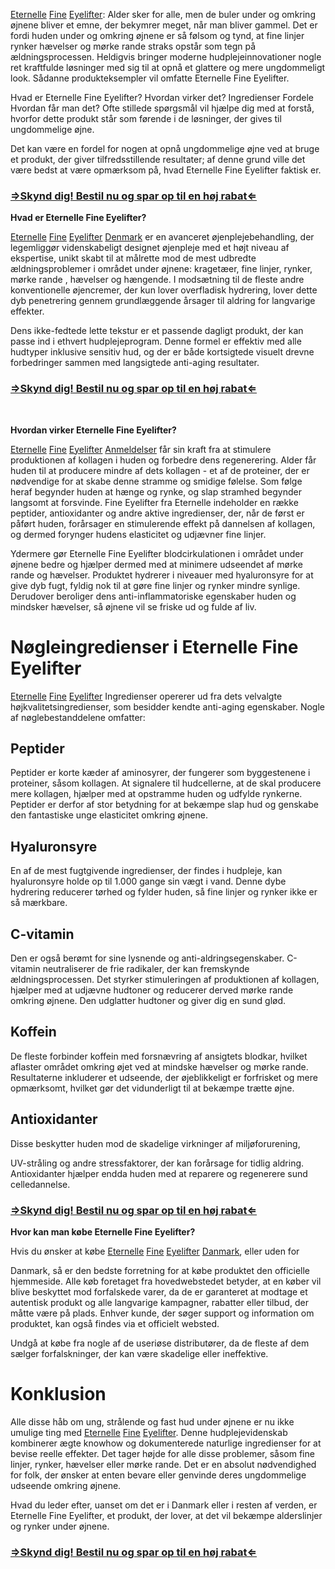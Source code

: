 <p><a href="https://www.safnl.com/eyxp">Eternelle</a> <a href="https://www.safnl.com/eyxp">Fine</a> <a href="https://www.safnl.com/eyxp">Eyelifter</a>: Alder sker for alle, men de buler under og omkring &oslash;jnene bliver et emne, der bekymrer meget, n&aring;r man bliver gammel. Det er fordi huden under og omkring &oslash;jnene er s&aring; f&oslash;lsom og tynd, at fine linjer rynker h&aelig;velser og m&oslash;rke rande straks opst&aring;r som tegn p&aring; &aelig;ldningsprocessen. Heldigvis bringer moderne hudplejeinnovationer nogle ret kraftfulde l&oslash;sninger med sig til at opn&aring; et glattere og mere ungdommeligt look. S&aring;danne produkteksempler vil omfatte Eternelle Fine Eyelifter.</p>
<p>Hvad er Eternelle Fine Eyelifter? Hvordan virker det? Ingredienser Fordele Hvordan f&aring;r man det? Ofte stillede sp&oslash;rgsm&aring;l vil hj&aelig;lpe dig med at forst&aring;, hvorfor dette produkt st&aring;r som f&oslash;rende i de l&oslash;sninger, der gives til ungdommelige &oslash;jne.</p>
<p>Det kan v&aelig;re en fordel for nogen at opn&aring; ungdommelige &oslash;jne ved at bruge et produkt, der giver tilfredsstillende resultater; af denne grund ville det v&aelig;re bedst at v&aelig;re opm&aelig;rksom p&aring;, hvad Eternelle Fine Eyelifter faktisk er.</p>
<h3><strong><a href="https://www.safnl.com/qpt7">&rArr;Skynd dig! Bestil nu og spar op til en h&oslash;j rabat&lArr;</a></strong></h3>
<p><strong>Hvad er Eternelle Fine Eyelifter?</strong></p>
<p><a href="https://www.safnl.com/eyxp">Eternelle</a> <a href="https://www.safnl.com/eyxp">Fine</a> <a href="https://www.safnl.com/eyxp">Eyelifter</a> <a href="https://www.safnl.com/eyxp">Denmark</a> er en avanceret &oslash;jenplejebehandling, der legemligg&oslash;r videnskabeligt designet &oslash;jenpleje med et h&oslash;jt niveau af ekspertise, unikt skabt til at m&aring;lrette mod de mest udbredte &aelig;ldningsproblemer i omr&aring;det under &oslash;jnene: kraget&aelig;er, fine linjer, rynker, m&oslash;rke rande , h&aelig;velser og h&aelig;ngende. I mods&aelig;tning til de fleste andre konventionelle &oslash;jencremer, der kun lover overfladisk hydrering, lover dette dyb penetrering gennem grundl&aelig;ggende &aring;rsager til aldring for langvarige effekter.</p>
<p>Dens ikke-fedtede lette tekstur er et passende dagligt produkt, der kan passe ind i ethvert hudplejeprogram. Denne formel er effektiv med alle hudtyper inklusive sensitiv hud, og der er b&aring;de kortsigtede visuelt drevne forbedringer sammen med langsigtede anti-aging resultater.</p>
<h3><strong><a href="https://www.safnl.com/qpt7">&rArr;Skynd dig! Bestil nu og spar op til en h&oslash;j rabat&lArr;</a></strong></h3>
<p>&nbsp;</p>
<p><strong>Hvordan virker Eternelle Fine Eyelifter?</strong></p>
<p><a href="https://www.safnl.com/eyxp">Eternelle</a> <a href="https://www.safnl.com/eyxp">Fine</a> <a href="https://www.safnl.com/eyxp">Eyelifter</a> <a href="https://www.safnl.com/eyxp">Anmeldelser</a> f&aring;r sin kraft fra at stimulere produktionen af kollagen i huden og forbedre dens regenerering. Alder f&aring;r huden til at producere mindre af dets kollagen - et af de proteiner, der er n&oslash;dvendige for at skabe denne stramme og smidige f&oslash;lelse. Som f&oslash;lge heraf begynder huden at h&aelig;nge og rynke, og slap stramhed begynder langsomt at forsvinde. Fine Eyelifter fra Eternelle indeholder en r&aelig;kke peptider, antioxidanter og andre aktive ingredienser, der, n&aring;r de f&oslash;rst er p&aring;f&oslash;rt huden, for&aring;rsager en stimulerende effekt p&aring; dannelsen af kollagen, og dermed forynger hudens elasticitet og udj&aelig;vner fine linjer.</p>
<p>Ydermere g&oslash;r Eternelle Fine Eyelifter blodcirkulationen i omr&aring;det under &oslash;jnene bedre og hj&aelig;lper dermed med at minimere udseendet af m&oslash;rke rande og h&aelig;velser. Produktet hydrerer i niveauer med hyaluronsyre for at give dyb fugt, fyldig nok til at g&oslash;re fine linjer og rynker mindre synlige. Derudover beroliger dens anti-inflammatoriske egenskaber huden og mindsker h&aelig;velser, s&aring; &oslash;jnene vil se friske ud og fulde af liv.</p>
<h1>N&oslash;gleingredienser i Eternelle Fine Eyelifter</h1>
<p><a href="https://www.safnl.com/eyxp">Eternelle</a> <a href="https://www.safnl.com/eyxp">Fine</a> <a href="https://www.safnl.com/eyxp">Eyelifter</a> Ingredienser opererer ud fra dets velvalgte h&oslash;jkvalitetsingredienser, som besidder kendte anti-aging egenskaber. Nogle af n&oslash;glebestanddelene omfatter:</p>
<h2>Peptider</h2>
<p>Peptider er korte k&aelig;der af aminosyrer, der fungerer som byggestenene i proteiner, s&aring;som kollagen. At signalere til hudcellerne, at de skal producere mere kollagen, hj&aelig;lper med at opstramme huden og udfylde rynkerne. Peptider er derfor af stor betydning for at bek&aelig;mpe slap hud og genskabe den fantastiske unge elasticitet omkring &oslash;jnene.</p>
<h2>Hyaluronsyre</h2>
<p>En af de mest fugtgivende ingredienser, der findes i hudpleje, kan hyaluronsyre holde op til 1.000 gange sin v&aelig;gt i vand. Denne dybe hydrering reducerer t&oslash;rhed og fylder huden, s&aring; fine linjer og rynker ikke er s&aring; m&aelig;rkbare.</p>
<h2>C-vitamin</h2>
<p>Den er ogs&aring; ber&oslash;mt for sine lysnende og anti-aldringsegenskaber. C-vitamin neutraliserer de frie radikaler, der kan fremskynde &aelig;ldningsprocessen. Det styrker stimuleringen af produktionen af kollagen, hj&aelig;lper med at udj&aelig;vne hudtoner og reducerer derved m&oslash;rke rande omkring &oslash;jnene. Den udglatter hudtoner og giver dig en sund gl&oslash;d.</p>
<h2>Koffein</h2>
<p>De fleste forbinder koffein med forsn&aelig;vring af ansigtets blodkar, hvilket aflaster omr&aring;det omkring &oslash;jet ved at mindske h&aelig;velser og m&oslash;rke rande. Resultaterne inkluderer et udseende, der &oslash;jeblikkeligt er forfrisket og mere opm&aelig;rksomt, hvilket g&oslash;r det vidunderligt til at bek&aelig;mpe tr&aelig;tte &oslash;jne.</p>
<h2>Antioxidanter</h2>
<p>Disse beskytter huden mod de skadelige virkninger af milj&oslash;forurening,</p>
<p>UV-str&aring;ling og andre stressfaktorer, der kan for&aring;rsage for tidlig aldring. Antioxidanter hj&aelig;lper endda huden med at reparere og regenerere sund celledannelse.</p>
<h3><strong><a href="https://www.safnl.com/qpt7">&rArr;Skynd dig! Bestil nu og spar op til en h&oslash;j rabat&lArr;</a></strong></h3>
<p><strong>Hvor kan man k&oslash;be Eternelle Fine Eyelifter?</strong></p>
<p>Hvis du &oslash;nsker at k&oslash;be <a href="https://www.safnl.com/eyxp">Eternelle</a> <a href="https://www.safnl.com/eyxp">Fine</a> <a href="https://www.safnl.com/eyxp">Eyelifter</a> <a href="https://www.safnl.com/eyxp">Danmark</a>, eller uden for</p>
<p>Danmark, s&aring; er den bedste forretning for at k&oslash;be produktet den officielle hjemmeside. Alle k&oslash;b foretaget fra hovedwebstedet betyder, at en k&oslash;ber vil blive beskyttet mod forfalskede varer, da de er garanteret at modtage et autentisk produkt og alle langvarige kampagner, rabatter eller tilbud, der m&aring;tte v&aelig;re p&aring; plads. Enhver kunde, der s&oslash;ger support og information om produktet, kan ogs&aring; findes via et officielt websted.</p>
<p>Undg&aring; at k&oslash;be fra nogle af de useri&oslash;se distribut&oslash;rer, da de fleste af dem s&aelig;lger forfalskninger, der kan v&aelig;re skadelige eller ineffektive.</p>
<h1>Konklusion</h1>
<p>Alle disse h&aring;b om ung, str&aring;lende og fast hud under &oslash;jnene er nu ikke umulige ting med <a href="https://www.safnl.com/eyxp">Eternelle</a> <a href="https://www.safnl.com/eyxp">Fine</a> <a href="https://www.safnl.com/eyxp">Eyelifter</a>. Denne hudplejevidenskab kombinerer &aelig;gte knowhow og dokumenterede naturlige ingredienser for at bevise reelle effekter. Det tager h&oslash;jde for alle disse problemer, s&aring;som fine linjer, rynker, h&aelig;velser eller m&oslash;rke rande. Det er en absolut n&oslash;dvendighed for folk, der &oslash;nsker at enten bevare eller genvinde deres ungdommelige udseende omkring &oslash;jnene.</p>
<p>Hvad du leder efter, uanset om det er i Danmark eller i resten af verden, er Eternelle Fine Eyelifter, et produkt, der lover, at det vil bek&aelig;mpe alderslinjer og rynker under &oslash;jnene.</p>
<h3><strong><a href="https://www.safnl.com/qpt7">&rArr;Skynd dig! Bestil nu og spar op til en h&oslash;j rabat&lArr;</a></strong></h3>
